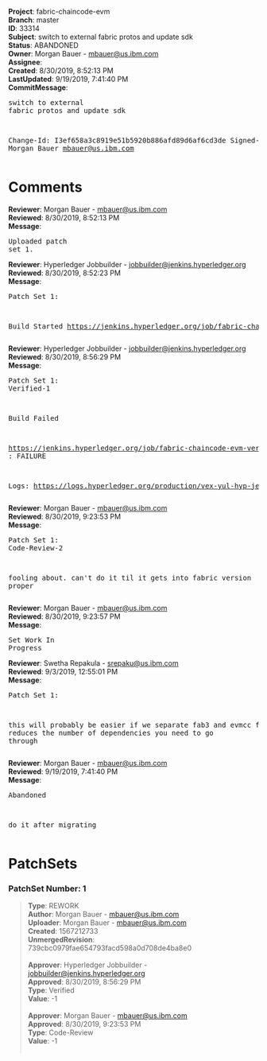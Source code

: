 <strong>Project</strong>: fabric-chaincode-evm<br><strong>Branch</strong>: master<br><strong>ID</strong>: 33314<br><strong>Subject</strong>: switch to external fabric protos and update sdk<br><strong>Status</strong>: ABANDONED<br><strong>Owner</strong>: Morgan Bauer - mbauer@us.ibm.com<br><strong>Assignee</strong>:<br><strong>Created</strong>: 8/30/2019, 8:52:13 PM<br><strong>LastUpdated</strong>: 9/19/2019, 7:41:40 PM<br><strong>CommitMessage</strong>:<br><pre>switch to external fabric protos and update sdk

Change-Id: I3ef658a3c8919e51b5920b886afd89d6af6cd3de
Signed-off-by: Morgan Bauer <mbauer@us.ibm.com>
</pre><h1>Comments</h1><strong>Reviewer</strong>: Morgan Bauer - mbauer@us.ibm.com<br><strong>Reviewed</strong>: 8/30/2019, 8:52:13 PM<br><strong>Message</strong>: <pre>Uploaded patch set 1.</pre><strong>Reviewer</strong>: Hyperledger Jobbuilder - jobbuilder@jenkins.hyperledger.org<br><strong>Reviewed</strong>: 8/30/2019, 8:52:23 PM<br><strong>Message</strong>: <pre>Patch Set 1:

Build Started https://jenkins.hyperledger.org/job/fabric-chaincode-evm-verify-x86_64/442/</pre><strong>Reviewer</strong>: Hyperledger Jobbuilder - jobbuilder@jenkins.hyperledger.org<br><strong>Reviewed</strong>: 8/30/2019, 8:56:29 PM<br><strong>Message</strong>: <pre>Patch Set 1: Verified-1

Build Failed 

https://jenkins.hyperledger.org/job/fabric-chaincode-evm-verify-x86_64/442/ : FAILURE

Logs: https://logs.hyperledger.org/production/vex-yul-hyp-jenkins-3/fabric-chaincode-evm-verify-x86_64/442</pre><strong>Reviewer</strong>: Morgan Bauer - mbauer@us.ibm.com<br><strong>Reviewed</strong>: 8/30/2019, 9:23:53 PM<br><strong>Message</strong>: <pre>Patch Set 1: Code-Review-2

fooling about. can't do it til it gets into fabric version proper</pre><strong>Reviewer</strong>: Morgan Bauer - mbauer@us.ibm.com<br><strong>Reviewed</strong>: 8/30/2019, 9:23:57 PM<br><strong>Message</strong>: <pre>Set Work In Progress</pre><strong>Reviewer</strong>: Swetha Repakula - srepaku@us.ibm.com<br><strong>Reviewed</strong>: 9/3/2019, 12:55:01 PM<br><strong>Message</strong>: <pre>Patch Set 1:

this will probably be easier if we separate fab3 and evmcc first. reduces the number of dependencies you need to go through</pre><strong>Reviewer</strong>: Morgan Bauer - mbauer@us.ibm.com<br><strong>Reviewed</strong>: 9/19/2019, 7:41:40 PM<br><strong>Message</strong>: <pre>Abandoned

do it after migrating</pre><h1>PatchSets</h1><h3>PatchSet Number: 1</h3><blockquote><strong>Type</strong>: REWORK<br><strong>Author</strong>: Morgan Bauer - mbauer@us.ibm.com<br><strong>Uploader</strong>: Morgan Bauer - mbauer@us.ibm.com<br><strong>Created</strong>: 1567212733<br><strong>UnmergedRevision</strong>: 739cbc0979fae654793facd598a0d708de4ba8e0<br><br><strong>Approver</strong>: Hyperledger Jobbuilder - jobbuilder@jenkins.hyperledger.org<br><strong>Approved</strong>: 8/30/2019, 8:56:29 PM<br><strong>Type</strong>: Verified<br><strong>Value</strong>: -1<br><br><strong>Approver</strong>: Morgan Bauer - mbauer@us.ibm.com<br><strong>Approved</strong>: 8/30/2019, 9:23:53 PM<br><strong>Type</strong>: Code-Review<br><strong>Value</strong>: -1<br><br></blockquote>